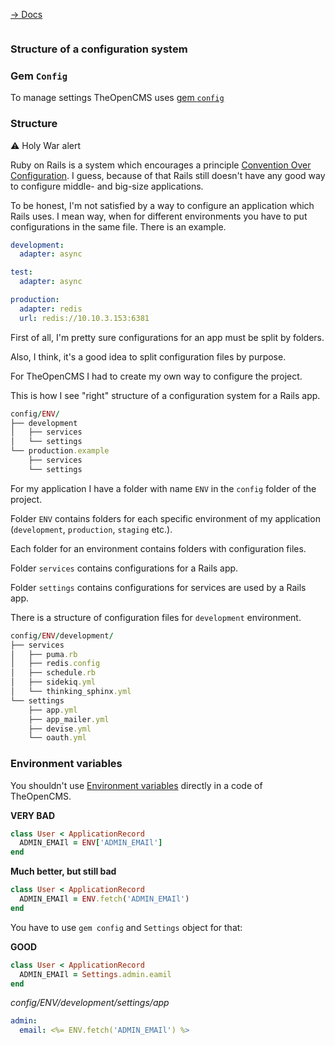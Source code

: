 [&rarr; Docs](./README)

```
```

### Structure of a configuration system

### Gem `Config`

To manage settings TheOpenCMS uses [gem `config`](https://github.com/railsconfig/config)

### Structure

:warning: Holy War alert

Ruby on Rails is a system which encourages a principle [Convention Over Configuration](http://rubyonrails.org/doctrine/#convention-over-configuration). I guess, because of that Rails still doesn't have any good way to configure middle- and big-size applications.

To be honest, I'm not satisfied by a way to configure an application which Rails uses. I mean way, when for different environments you have to put configurations in the same file. There is an example.

```yml
development:
  adapter: async

test:
  adapter: async

production:
  adapter: redis
  url: redis://10.10.3.153:6381
```

First of all, I'm pretty sure configurations for an app must be split by folders.

Also, I think, it's a good idea to split configuration files by purpose.

For TheOpenCMS I had to create my own way to configure the project.

This is how I see "right" structure of a configuration system for a Rails app.

```ruby
config/ENV/
├── development
│   ├── services
│   └── settings
└── production.example
    ├── services
    └── settings
```

For my application I have a folder with name `ENV` in the `config` folder of the project.

Folder `ENV` contains folders for each specific environment of my application (`development`, `production`, `staging` etc.).

Each folder for an environment contains folders with configuration files.

Folder `services` contains configurations for a Rails app.

Folder `settings` contains configurations for services are used by a Rails app.

There is a structure of configuration files for `development` environment.

```ruby
config/ENV/development/
├── services
│   ├── puma.rb
│   ├── redis.config
│   ├── schedule.rb
│   ├── sidekiq.yml
│   └── thinking_sphinx.yml
└── settings
    ├── app.yml
    ├── app_mailer.yml
    ├── devise.yml
    └── oauth.yml
```

### Environment variables

You shouldn't use [Environment variables](https://richonrails.com/articles/environment-variables-in-ruby-on-rails) directly in a code of TheOpenCMS.

**VERY BAD**

```ruby
class User < ApplicationRecord
  ADMIN_EMAIl = ENV['ADMIN_EMAIl']
end
```

**Much better, but still bad**

```ruby
class User < ApplicationRecord
  ADMIN_EMAIl = ENV.fetch('ADMIN_EMAIl')
end
```

You have to use `gem config` and `Settings` object for that:

**GOOD**

```ruby
class User < ApplicationRecord
  ADMIN_EMAIl = Settings.admin.eamil
end
```

*config/ENV/development/settings/app*

```yml
admin:
  email: <%= ENV.fetch('ADMIN_EMAIl') %>
```
